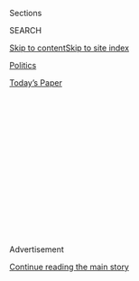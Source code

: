 <div id="app">

<div>

<div>

<div>

<div class="NYTAppHideMasthead css-1q2w90k e1suatyy0">

<div class="section css-ui9rw0 e1suatyy2">

<div class="css-eph4ug er09x8g0">

<div class="css-6n7j50">

</div>

<span class="css-1dv1kvn">Sections</span>

<div class="css-10488qs">

<span class="css-1dv1kvn">SEARCH</span>

</div>

[Skip to content](#site-content)[Skip to site
index](#site-index)

</div>

<div id="masthead-section-label" class="css-1wr3we4 eaxe0e00">

[Politics](https://www.nytimes.com/section/politics)

</div>

<div class="css-10698na e1huz5gh0">

</div>

</div>

<div id="masthead-bar-one" class="section hasLinks css-15hmgas e1csuq9d3">

<div class="css-uqyvli e1csuq9d0">

</div>

<div class="css-1uqjmks e1csuq9d1">

</div>

<div class="css-9e9ivx">

[](https://myaccount.nytimes.com/auth/login?response_type=cookie&client_id=vi)

</div>

<div class="css-1bvtpon e1csuq9d2">

[Today’s
Paper](https://www.nytimes.com/section/todayspaper)

</div>

</div>

</div>

</div>

<div data-aria-hidden="false">

<div id="site-content" data-role="main">

<div>

<div class="css-1aor85t" style="opacity:0.000000001;z-index:-1;visibility:hidden">

<div class="css-1hqnpie">

<div class="css-epjblv">

<span class="css-17xtcya">[Politics](/section/politics)</span><span class="css-x15j1o">|</span><span class="css-fwqvlz">Mary
Trump’s Book Accuses the President of Embracing ‘Cheating as a Way of
Life’</span>

</div>

<div class="css-k008qs">

<div class="css-1iwv8en">

<span class="css-18z7m18"></span>

<div>

</div>

</div>

<span class="css-1n6z4y">https://nyti.ms/2VUjwSp</span>

<div class="css-1705lsu">

<div class="css-4xjgmj">

<div class="css-4skfbu" data-role="toolbar" data-aria-label="Social Media Share buttons, Save button, and Comments Panel with current comment count" data-testid="share-tools">

  - 
  - 
  - 
  - 
    
    <div class="css-6n7j50">
    
    </div>

  - 
  - 

</div>

</div>

</div>

</div>

</div>

</div>

<div id="NYT_TOP_BANNER_REGION" class="css-13pd83m">

</div>

<div id="top-wrapper" class="css-1sy8kpn">

<div id="top-slug" class="css-l9onyx">

Advertisement

</div>

[Continue reading the main
story](#after-top)

<div class="ad top-wrapper" style="text-align:center;height:100%;display:block;min-height:250px">

<div id="top" class="place-ad" data-position="top" data-size-key="top">

</div>

</div>

<div id="after-top">

</div>

</div>

<div>

<div id="sponsor-wrapper" class="css-1hyfx7x">

<div id="sponsor-slug" class="css-19vbshk">

Supported by

</div>

[Continue reading the main
story](#after-sponsor)

<div id="sponsor" class="ad sponsor-wrapper" style="text-align:center;height:100%;display:block">

</div>

<div id="after-sponsor">

</div>

</div>

<div class="css-186x18t">

</div>

<div class="css-1vkm6nb ehdk2mb0">

# Mary Trump’s Book Accuses the President of Embracing ‘Cheating as a Way of Life’

</div>

The president’s niece, Mary L. Trump, is the first to break ranks with
the family and release a tell-all memoir.

<div class="css-79elbk" data-testid="photoviewer-wrapper">

<div class="css-z3e15g" data-testid="photoviewer-wrapper-hidden">

</div>

<div class="css-1a48zt4 ehw59r15" data-testid="photoviewer-children">

![<span class="css-16f3y1r e13ogyst0" data-aria-hidden="true">President
Trump has long been estranged from his niece, Mary L.
Trump.</span><span class="css-cnj6d5 e1z0qqy90" itemprop="copyrightHolder"><span class="css-1ly73wi e1tej78p0">Credit...</span><span><span>Erin
Schaff/The New York
Times</span></span></span>](https://static01.nyt.com/images/2020/07/07/us/politics/07dc-trumpbook/merlin_173923353_a9218fd5-0425-4591-9d25-53d131c15764-articleLarge.jpg?quality=75&auto=webp&disable=upscale)

</div>

</div>

<div class="css-18e8msd">

<div class="css-vp77d3 epjyd6m0">

<div class="css-1baulvz">

By [<span class="css-1baulvz" itemprop="name">Maggie
Haberman</span>](https://www.nytimes.com/by/maggie-haberman) and
[<span class="css-1baulvz last-byline" itemprop="name">Alan
Feuer</span>](https://www.nytimes.com/by/alan-feuer)

</div>

</div>

  - 
    
    <div class="css-ld3wwf e16638kd2">
    
    Published July 7, 2020Updated July 9,
    2020
    
    </div>

  - 
    
    <div class="css-4xjgmj">
    
    <div class="css-pvvomx" data-role="toolbar" data-aria-label="Social Media Share buttons, Save button, and Comments Panel with current comment count" data-testid="share-tools">
    
      - 
      - 
      - 
      - 
        
        <div class="css-6n7j50">
        
        </div>
    
      - 
      - 
    
    </div>
    
    </div>

</div>

<div class="css-mdjrty">

[阅读简体中文版](https://cn.nytimes.com/usa/20200708/mary-trump-book/ "Read in Simplified Chinese")[閱讀繁體中文版](https://cn.nytimes.com/usa/20200708/mary-trump-book/zh-hant/ "Read in Traditional Chinese")[Leer
en
español](https://www.nytimes.com/es/2020/07/08/espanol/mundo/libro-sobre-donald-trump.html "Read in Spanish")

</div>

</div>

<div class="section meteredContent css-1r7ky0e" name="articleBody" itemprop="articleBody">

<div class="css-1fanzo5 StoryBodyCompanionColumn">

<div class="css-53u6y8">

[Mary L.
Trump](https://www.nytimes.com/2020/07/13/us/politics/mary-trump-book.html),
President Trump’s
[niece](https://www.nytimes.com/2020/07/08/books/review-too-much-never-enough-mary-trump.html),
plans to publish a tell-all family memoir next week, describing how a
decades long history of darkness, dysfunction and brutality turned her
uncle into a reckless leader who, according to her publisher, Simon &
Schuster, “now threatens the world’s health, economic security and
social fabric.”

</div>

</div>

<div>

</div>

<div class="css-1fanzo5 StoryBodyCompanionColumn">

<div class="css-53u6y8">

[The
book](https://www.nytimes.com/2020/07/08/books/review/mary-trump-book-takeaways.html),
“Too Much and Never Enough: How My Family Created the World’s Most
Dangerous Man,” depicts a multigenerational saga of greed, betrayal and
internecine tension and seeks to explain how President Trump’s position
in one of New York’s wealthiest and most infamous real-estate empires
helped him acquire what Ms. Trump has referred to as “twisted behaviors”
— attributes like seeing other people in “monetary terms” and practicing
“cheating as a way of life.”

[Ms.
Trump](https://www.nytimes.com/2020/07/08/books/review/mary-trump-book-takeaways.html),
who at 55 has long been estranged from President Trump, is the first
member of the Trump clan to break ranks with her relatives by writing a
[book](https://www.nytimes.com/2020/07/08/books/review-too-much-never-enough-mary-trump.html)
about their secrets. Since late June, her family — led by the
president’s younger brother, Robert S. Trump —[has been trying to stop
the publication of the
book](https://www.nytimes.com/2020/06/23/us/politics/mary-trump-book-court.html),
citing a confidentiality agreement that she signed nearly 20 years ago
during a dispute over the will of the family patriarch, Fred Trump Sr.,
the president’s father. But a judge in New York [has refused to enjoin
Simon &
Schuster](https://www.nytimes.com/2020/07/01/us/politics/mary-trump-book-lawsuit.html)
from releasing the memoir and is expected to soon rule on whether Ms.
Trump herself violated the confidentiality agreement.

</div>

</div>

<div class="css-1fanzo5 StoryBodyCompanionColumn">

<div class="css-53u6y8">

Here are some of the highlights from her manuscript:

### Cheating on a College Entrance Test

As a high school student in Queens, Ms. Trump writes, Donald Trump paid
someone to take a precollegiate test, the SAT, on his behalf. The high
score the proxy earned for him, Ms. Trump adds, helped the young Mr.
Trump to later gain admittance when he transferred as an undergraduate
to the University of Pennsylvania’s prestigious Wharton business school.

Mr. Trump has often boasted about attending Wharton, which he has
referred to as “the best school in the world” and “super genius stuff.”

### Sending a Brother to the Hospital Alone

It has long been part of the Trump family’s lore that the eldest child
of Fred Trump Sr., Fred Trump Jr., who was better known as Freddy, was
the black sheep of the dynasty. Freddy Trump was a handsome, garrulous
man and a heavy drinker who, after a miserable experience working for
his father, left his job in real estate to pursue a passion for flying,
becoming a pilot for Trans World Airlines.

Donald Trump has often remarked that his brother’s departure from the
family business opened space for him to move into and succeed. “For me,
it worked very well,” Mr. Trump [told The New York Times during his
presidential
campaign](https://www.nytimes.com/2016/01/03/us/politics/for-donald-trump-lessons-from-a-brothers-suffering.html)
about serving under his father. “For Fred, it wasn’t something that was
going to work.”

</div>

</div>

<div class="css-79elbk" data-testid="photoviewer-wrapper">

<div class="css-z3e15g" data-testid="photoviewer-wrapper-hidden">

</div>

<div class="css-1a48zt4 ehw59r15" data-testid="photoviewer-children">

![<span class="css-16f3y1r e13ogyst0" data-aria-hidden="true">Mr. Trump
and his father, Fred Trump Sr., overlooking some of their properties in
Brooklyn in
1973.</span><span class="css-cnj6d5 e1z0qqy90" itemprop="copyrightHolder"><span class="css-1ly73wi e1tej78p0">Credit...</span><span>Barton
Silverman/The New York
Times</span></span>](https://static01.nyt.com/images/2020/07/07/us/politics/07dc-trumpbook2/merlin_97610968_cc911150-a83f-498d-a825-5903c946a0b5-articleLarge.jpg?quality=75&auto=webp&disable=upscale)

</div>

</div>

<div class="css-1fanzo5 StoryBodyCompanionColumn">

<div class="css-53u6y8">

Fred Trump Sr. could be brutal to his namesake, shouting at him once as
a group of employees looked on, “Donald is worth ten of you,” Ms. Trump
writes.

</div>

</div>

<div class="css-1fanzo5 StoryBodyCompanionColumn">

<div class="css-53u6y8">

Freddy Trump died in 1981 from an alcohol-induced heart attack when he
was 42, and Ms. Trump tells the story in her book about how his family
sent him to the hospital alone on the night of his death. No one went
with him, Ms. Trump writes.

Donald Trump, she added, went to see a movie.

### **“No Principles,” a Sister Says**

Even at the start of Mr. Trump’s campaign, his sister, Maryanne Trump
Barry, a retired federal appeals court judge, had deep reservations
about his fitness for office, Ms. Trump writes.

“He’s a clown — this will never happen,” she quotes her aunt as saying
during one of their regular lunches in 2015, just after Mr. Trump
announced that he was running for president.

Maryanne Trump was particularly baffled by support for her brother among
evangelical Christians, according to the book.

“The only time Donald went to church was when the cameras were there,”
Ms. Trump quotes her aunt as saying. “It’s mind boggling. But that’s all
about his base. He has no principles. None\!”

### **Donald Trump, Narcissist**

Ms. Trump, a clinical psychologist, asserts that her uncle has all nine
clinical criteria for being a narcissist. And yet, she notes, even that
label does not capture the full array of the president’s psychological
troubles.

</div>

</div>

<div class="css-1fanzo5 StoryBodyCompanionColumn">

<div class="css-53u6y8">

“The fact is,” she writes, “Donald’s pathologies are so complex and his
behaviors so often inexplicable that coming up with an accurate and
comprehensive diagnosis would require a full battery of psychological
and neurophysical tests that he’ll never sit for.”

At another point she says: “Donald has been institutionalized for most
of his adult life, so there is no way to know how he would thrive, or
even survive, on his own in the real world.”

Like other critics of the president, Ms. Trump takes issue in the book
with the notion that Mr. Trump is a strategic thinker who operates
according to specific agendas or organizing principles.

“He doesn’t,” she writes. “Donald’s ego has been and is a fragile and
inadequate barrier between him and the real world, which, thanks to his
father’s money and power, he never had to negotiate by himself.”

</div>

</div>

</div>

<div>

</div>

<div>

</div>

<div>

</div>

<div>

<div id="bottom-wrapper" class="css-1ede5it">

<div id="bottom-slug" class="css-l9onyx">

Advertisement

</div>

[Continue reading the main
story](#after-bottom)

<div id="bottom" class="ad bottom-wrapper" style="text-align:center;height:100%;display:block;min-height:90px">

</div>

<div id="after-bottom">

</div>

</div>

</div>

</div>

</div>

## Site Index

<div>

</div>

## Site Information Navigation

  - [© <span>2020</span> <span>The New York Times
    Company</span>](https://help.nytimes.com/hc/en-us/articles/115014792127-Copyright-notice)

<!-- end list -->

  - [NYTCo](https://www.nytco.com/)
  - [Contact
    Us](https://help.nytimes.com/hc/en-us/articles/115015385887-Contact-Us)
  - [Work with us](https://www.nytco.com/careers/)
  - [Advertise](https://nytmediakit.com/)
  - [T Brand Studio](http://www.tbrandstudio.com/)
  - [Your Ad
    Choices](https://www.nytimes.com/privacy/cookie-policy#how-do-i-manage-trackers)
  - [Privacy](https://www.nytimes.com/privacy)
  - [Terms of
    Service](https://help.nytimes.com/hc/en-us/articles/115014893428-Terms-of-service)
  - [Terms of
    Sale](https://help.nytimes.com/hc/en-us/articles/115014893968-Terms-of-sale)
  - [Site
    Map](https://spiderbites.nytimes.com)
  - [Help](https://help.nytimes.com/hc/en-us)
  - [Subscriptions](https://www.nytimes.com/subscription?campaignId=37WXW)

</div>

</div>

</div>

</div>
